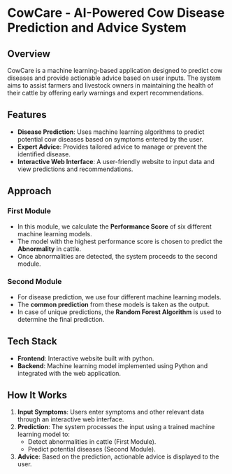 # CowCare - AI-Powered Cow Disease Prediction and Advice System

## Overview
CowCare is a machine learning-based application designed to predict cow diseases and provide actionable advice based on user inputs. The system aims to assist farmers and livestock owners in maintaining the health of their cattle by offering early warnings and expert recommendations.

## Features
- **Disease Prediction**: Uses machine learning algorithms to predict potential cow diseases based on symptoms entered by the user.
- **Expert Advice**: Provides tailored advice to manage or prevent the identified disease.
- **Interactive Web Interface**: A user-friendly website to input data and view predictions and recommendations.

## Approach
### First Module
- In this module, we calculate the **Performance Score** of six different machine learning models.  
- The model with the highest performance score is chosen to predict the **Abnormality** in cattle.  
- Once abnormalities are detected, the system proceeds to the second module.

### Second Module
- For disease prediction, we use four different machine learning models.  
- The **common prediction** from these models is taken as the output.  
- In case of unique predictions, the **Random Forest Algorithm** is used to determine the final prediction.

## Tech Stack
- **Frontend**: Interactive website built with python.  
- **Backend**: Machine learning model implemented using Python and integrated with the web application.  

## How It Works
1. **Input Symptoms**: Users enter symptoms and other relevant data through an interactive web interface.  
2. **Prediction**: The system processes the input using a trained machine learning model to:  
   - Detect abnormalities in cattle (First Module).  
   - Predict potential diseases (Second Module).  
3. **Advice**: Based on the prediction, actionable advice is displayed to the user.

